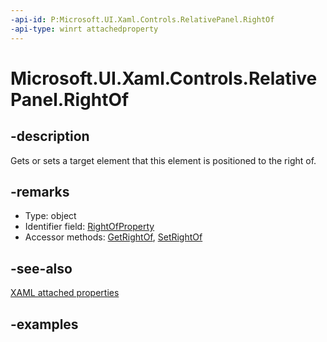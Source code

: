 ```yaml
---
-api-id: P:Microsoft.UI.Xaml.Controls.RelativePanel.RightOf
-api-type: winrt attachedproperty
---
```


# Microsoft.UI.Xaml.Controls.RelativePanel.RightOf

<!--
see GetRightOf, and SetRightOf
-->


## -description

Gets or sets a target element that this element is positioned to the right of.

## -remarks

<ul><li>Type: object</li><li>Identifier field: <a href="/uwp/api/windows.ui.xaml.controls.relativepanel.rightofproperty">RightOfProperty</a></li><li>Accessor methods: <a href="/uwp/api/windows.ui.xaml.controls.relativepanel.getrightof">GetRightOf</a>, <a href="/uwp/api/windows.ui.xaml.controls.relativepanel.setrightof">SetRightOf</a></li></ul>

## -see-also

[XAML attached properties](/windows/uwp/xaml-platform/attached-properties-overview)

## -examples


